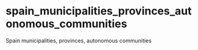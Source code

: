 # spain_municipalities_provinces_autonomous_communities
Spain municipalities, provinces, autonomous communities
